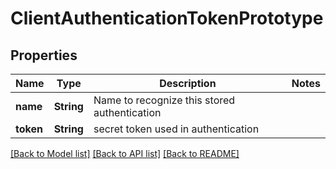 # ClientAuthenticationTokenPrototype

## Properties

Name | Type | Description | Notes
------------ | ------------- | ------------- | -------------
**name** | **String** | Name to recognize this stored authentication | 
**token** | **String** | secret token used in authentication | 

[[Back to Model list]](../README.md#documentation-for-models) [[Back to API list]](../README.md#documentation-for-api-endpoints) [[Back to README]](../README.md)


